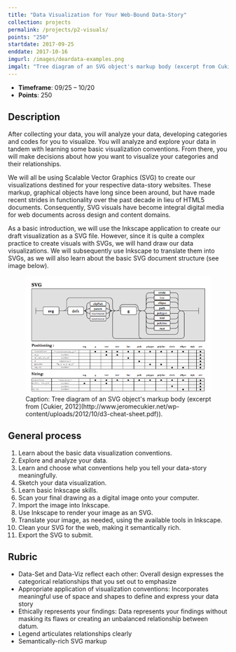 ```yaml
---
title: "Data Visualization for Your Web-Bound Data-Story"
collection: projects
permalink: /projects/p2-visuals/
points: "250"
startdate: 2017-09-25
enddate: 2017-10-16
imgurl: /images/deardata-examples.png
imgalt: "Tree diagram of an SVG object's markup body (excerpt from Cukier, 2012)"
---
```


<ul class="project-top-info">
  <li>
    <b>Timeframe</b>: 09/25 &ndash; 10/20</li>
  <li>
    <b>Points</b>: 250</li>
</ul>

## Description

After collecting your data, you will analyze your data, developing categories and codes for you to visualize. You will analyze and explore your data in tandem with learning some basic visualization conventions. From there, you will make decisions about how you want to visualize your categories and their relationships.

We will all be using Scalable Vector Graphics (SVG) to create our visualizations destined for your respective data-story websites. These markup, graphical objects have long since been around, but have made recent strides in functionality over the past decade in lieu of HTML5 documents. Consequently, SVG visuals have become integral digital media for web documents across design and content domains.

As a basic introduction, we will use the Inkscape application to create our draft visualization as a SVG file. However, since it is quite a complex practice to create visuals with SVGs, we will hand draw our data visualizations. We will subsequently use Inkscape to translate them into SVGs, as we will also learn about the basic SVG document structure (see image below).

<figure id="twitter-css-body" class="figure-inline proj-img">
  <img src="/images/svg-markup.png" alt="Tree diagram of the markup body of an SVG object." />
  <figcaption>
    Caption: Tree diagram of an SVG object's markup body (excerpt from [Cukier, 2012](http://www.jeromecukier.net/wp-content/uploads/2012/10/d3-cheat-sheet.pdf)).
  </figcaption>
</figure>

## General process

1. Learn about the basic data visualization conventions.
2. Explore and analyze your data.
3. Learn and choose what conventions help you tell your data-story meaningfully.
4. Sketch your data visualization.
5. Learn basic Inkscape skills.
6. Scan your final drawing as a digital image onto your computer.
7. Import the image into Inkscape.
8. Use Inkscape to render your image as an SVG.
9. Translate your image, as needed, using the available tools in Inkscape.
10. Clean your SVG for the web, making it semantically rich.
11. Export the SVG to submit.

## Rubric

- Data-Set and Data-Viz reflect each other: Overall design expresses the categorical relationships that you set out to emphasize
- Appropriate application of visualization conventions: Incorporates meaningful use of space and shapes to define and express your data story
- Ethically represents your findings: Data represents your findings without masking its flaws or creating an unbalanced relationship between datum.
- Legend articulates relationships clearly
- Semantically-rich SVG markup
